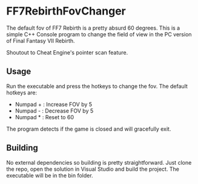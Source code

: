 # FF7RebirthFovChanger

The default fov of FF7 Rebirth is a pretty absurd 60 degrees. 
This is a simple C++ Console program to change the field of view in the PC version of Final Fantasy VII Rebirth.

Shoutout to Cheat Engine's pointer scan feature.

## Usage

Run the executable and press the hotkeys to change the fov. The default hotkeys are:

 - Numpad + : Increase FOV by 5
 - Numpad - : Decrease FOV by 5
 - Numpad * : Reset to 60

The program detects if the game is closed and will gracefully exit.

## Building

No external dependencies so building is pretty straightforward.
Just clone the repo, open the solution in Visual Studio and build the project.
The executable will be in the bin folder.